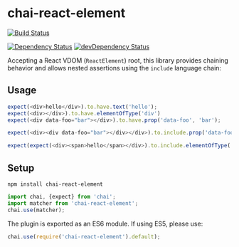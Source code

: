 # chai-react-element
[![Build Status](https://travis-ci.org/electricmonk/chai-react-element.png)](https://travis-ci.org/electricmonk/chai-react-element)

[![Dependency Status](https://david-dm.org/electricmonk/chai-react-element.svg)](https://david-dm.org/electricmonk/chai-react-element)
[![devDependency Status](https://david-dm.org/electricmonk/chai-react-element/dev-status.svg)](https://david-dm.org/electricmonk/chai-react-element#info=devDependencies)


Accepting a React VDOM (`ReactElement`) root, this library provides chaining behavior and allows nested assertions using the `include` language chain:

## Usage
```javascript
expect(<div>hello</div>).to.have.text('hello');
expect(<div></div>).to.have.elementOfType('div')
expect(<div data-foo="bar"></div>).to.have.prop('data-foo', 'bar');

expect(<div><div data-foo="bar"></div></div>).to.include.prop('data-foo', 'bar');

expect(expect(<div><span>hello</span></div>).to.include.elementOfType('span').with.text('hello');

```

## Setup
```
npm install chai-react-element
```

```javascript
import chai, {expect} from 'chai';
import matcher from 'chai-react-element';
chai.use(matcher);
```

The plugin is exported as an ES6 module. If using ES5, please use:
```javascript
chai.use(require('chai-react-element').default);
```
